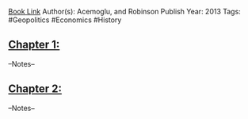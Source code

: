 
[Book Link](<file://Users/akul/Desktop/Work Work Work/books/Asset Allocation/Sebastien Page - Beyond Diversification-McGraw-Hill Education (2020).pdf>)
Author(s): Acemoglu, and Robinson
Publish Year: 2013
Tags: #Geopolitics #Economics #History

## <u>Chapter 1: </u>
–Notes–


## <u>Chapter 2:</u>
–Notes–